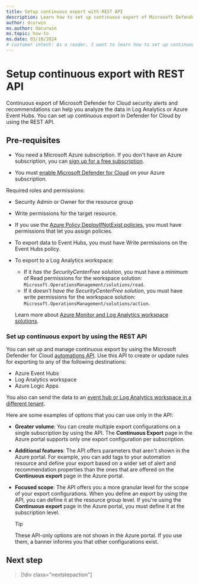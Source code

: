 ```yaml
---
title: Setup continuous export with REST API
description: Learn how to set up continuous export of Microsoft Defender for Cloud security alerts and recommendations with REST API.
author: dcurwin
ms.author: dacurwin
ms.topic: how-to
ms.date: 03/18/2024
# customer intent: As a reader, I want to learn how to set up continuous export of Microsoft Defender for Cloud security alerts and recommendations using the REST API, so that I can integrate it into my own applications.
---
```


# Setup continuous export with REST API

Continuous export of Microsoft Defender for Cloud security alerts and recommendations can help you analyze the data in Log Analytics or Azure Event Hubs. You can set up continuous export in Defender for Cloud by using the REST API.

## Pre-requisites

- You need a Microsoft Azure subscription. If you don't have an Azure subscription, you can [sign up for a free subscription](https://azure.microsoft.com/pricing/free-trial/).

- You must [enable Microsoft Defender for Cloud](get-started.md#enable-defender-for-cloud-on-your-azure-subscription) on your Azure subscription.

Required roles and permissions:
- Security Admin or Owner for the resource group
- Write permissions for the target resource.
- If you use the [Azure Policy DeployIfNotExist policies](continuous-export-azure-policy.md), you must have permissions that let you assign policies.
- To export data to Event Hubs, you must have Write permissions on the Event Hubs policy.
- To export to a Log Analytics workspace: 
    - If it *has the SecurityCenterFree solution*, you must have a minimum of Read permissions for the workspace solution: `Microsoft.OperationsManagement/solutions/read`.
    - If it *doesn't have the SecurityCenterFree solution*, you must have write permissions for the workspace solution: `Microsoft.OperationsManagement/solutions/action`.
    
    Learn more about [Azure Monitor and Log Analytics workspace solutions](/previous-versions/azure/azure-monitor/insights/solutions).

### Set up continuous export by using the REST API

You can set up and manage continuous export by using the Microsoft Defender for Cloud [automations API](/rest/api/defenderforcloud/automations). Use this API to create or update rules for exporting to any of the following destinations:

- Azure Event Hubs
- Log Analytics workspace
- Azure Logic Apps

You also can send the data to an [event hub or Log Analytics workspace in a different tenant](benefits-of-continuous-export.md#export-data-to-an-event-hub-or-log-analytics-workspace-in-another-tenant).

Here are some examples of options that you can use only in the API:

- **Greater volume**: You can create multiple export configurations on a single subscription by using the API. The **Continuous Export** page in the Azure portal supports only one export configuration per subscription.

- **Additional features**: The API offers parameters that aren't shown in the Azure portal. For example, you can add tags to your automation resource and define your export based on a wider set of alert and recommendation properties than the ones that are offered on the **Continuous export** page in the Azure portal.

- **Focused scope**: The API offers you a more granular level for the scope of your export configurations. When you define an export by using the API, you can define it at the resource group level. If you're using the **Continuous export** page in the Azure portal, you must define it at the subscription level.

    > [!TIP]
    > These API-only options are not shown in the Azure portal. If you use them, a banner informs you that other configurations exist.

## Next step

> [!div class="nextstepaction"]
>
